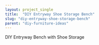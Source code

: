 ```yaml
---
layout: project_single
title:  "DIY Entryway Shoe Storage Bench"
slug: "diy-entryway-shoe-storage-bench"
parent: "diy-furniture-ideas"
---
```

DIY Entryway Bench with Shoe Storage